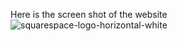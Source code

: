 Here is the screen shot of the website
![squarespace-logo-horizontal-white](https://github.com/atifwattoo/Simple-GSAP-Animated-Landing-page-/assets/68033692/a6994013-bcde-46d2-847e-5f1702bfe062)
